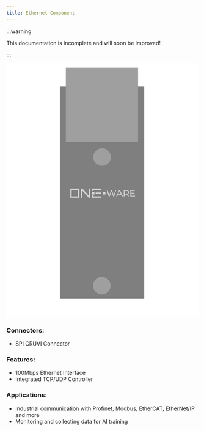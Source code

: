 ```yaml
---
title: Ethernet Component
---
```


:::warning

This documentation is incomplete and will soon be improved!

:::

![Ethernet Component](img/Component_Eth.png)

### Connectors:
-	SPI CRUVI Connector

### Features: 
-	100Mbps Ethernet Interface
-	Integrated TCP/UDP Controller

### Applications: 
-	Industrial communication with Profinet, Modbus, EtherCAT, EtherNet/IP and more
-	Monitoring and collecting data for AI training


